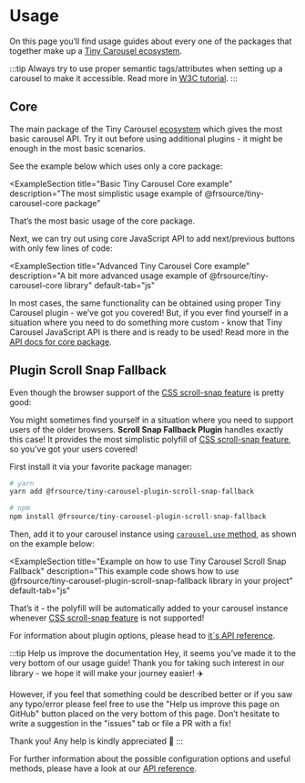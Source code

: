# Usage

On this page you’ll find usage guides about every one of the packages that together make up a [Tiny Carousel ecosystem](../../ecosystem).

:::tip
Always try to use proper semantic tags/attributes when setting up a carousel to make it accessible. Read more in [W3C tutorial](https://www.w3.org/WAI/tutorials/carousels/). 
:::

## Core

The main package of the Tiny Carousel [ecosystem](../../ecosystem) which gives the most basic carousel API. Try it out before using additional plugins - it might be enough in the most basic scenarios.

See the example below which uses only a core package:

<!-- textlint-disable -->
<ExampleSection
    title="Basic Tiny Carousel Core example"
    description="The most simplistic usage example of @frsource/tiny-carousel-core package"
>
  <template slot="html">
&lt;!-- You can navigate through slides using: scroll, arrows (first focus carousel with a click) or (on touch devices) swiping -->
&lt;ul&gt;
  &lt;li&gt;
    &lt;img src="https://picsum.photos/seed/1/800/600"&gt;
  &lt;/li&gt;
  &lt;li&gt;
    &lt;img src="https://picsum.photos/seed/2/800/600"&gt;
  &lt;/li&gt;
  &lt;li&gt;
    &lt;img src="https://picsum.photos/seed/3/800/600"&gt;
  &lt;/li&gt;
  &lt;li&gt;
    &lt;img src="https://picsum.photos/seed/4/800/600"&gt;
  &lt;/li&gt;
  &lt;li&gt;
    &lt;img src="https://picsum.photos/seed/5/800/600"&gt;
  &lt;/li&gt;
  &lt;li&gt;
    &lt;img src="https://picsum.photos/seed/6/800/600"&gt;
  &lt;/li&gt;
&lt;/ul&gt;
  </template>
  <template slot="scss">
<div>
@import "https://cdn.skypack.dev/@frsource/tiny-carousel-core/dist/index.css";
<!-- -->
ul {
  list-style: none;
  margin: 0;
  padding: 0;
}
</div>
  </template>
  <template slot="js">
import { TinyCarousel } from 'https://cdn.skypack.dev/@frsource/tiny-carousel-core';
<!-- -->
new TinyCarousel(
  document.querySelector('ul')
)
  .init();
  </template>
</ExampleSection>
<!-- textlint-enable -->

That’s the most basic usage of the core package.

Next, we can try out using core JavaScript API to add next/previous buttons with only few lines of code:

<!-- textlint-disable -->
<ExampleSection
    title="Advanced Tiny Carousel Core example"
    description="A bit more advanced usage example of @frsource/tiny-carousel-core library"
    default-tab="js"
>
  <template slot="html">
&lt;nav&gt;
  &lt;button type="button" class="first"&gt;&amp;lt;&amp;lt;&lt;/button&gt;
  &lt;button type="button" class="prev"&gt;&amp;lt;&lt;/button&gt;
  &lt;button type="button" class="next"&gt;&amp;gt;&lt;/button&gt;
  &lt;button type="button" class="last"&gt;&amp;gt;&amp;gt;&lt;/button&gt;
&lt;/nav&gt;
<!-- -->
&lt;ul&gt;
  &lt;li&gt;
    &lt;img src="https://picsum.photos/seed/1/800/600"&gt;
  &lt;/li&gt;
  &lt;li&gt;
    &lt;img src="https://picsum.photos/seed/2/800/600"&gt;
  &lt;/li&gt;
  &lt;li&gt;
    &lt;img src="https://picsum.photos/seed/3/800/600"&gt;
  &lt;/li&gt;
  &lt;li&gt;
    &lt;img src="https://picsum.photos/seed/4/800/600"&gt;
  &lt;/li&gt;
  &lt;li&gt;
    &lt;img src="https://picsum.photos/seed/5/800/600"&gt;
  &lt;/li&gt;
  &lt;li&gt;
    &lt;img src="https://picsum.photos/seed/6/800/600"&gt;
  &lt;/li&gt;
&lt;/ul&gt;
  </template>
  <template slot="scss">
<div>
@import "https://cdn.skypack.dev/@frsource/tiny-carousel-core/dist/index.css";
<!-- -->
ul {
  list-style: none;
  margin: 0;
  padding: 0;
}
</div>
  </template>
  <template slot="js">
import { TinyCarousel } from 'https://cdn.skypack.dev/@frsource/tiny-carousel-core';
<!-- -->
const carousel = new TinyCarousel(
  document.querySelector('ul')
)
  .init();
<!-- -->
// using .goTo method to go to the slide with an exact index number
document.querySelector('.first')
  .addEventListener(
    'click',
    () => carousel.goTo(0)
  );
<!-- -->
// using .prev method
document.querySelector('.prev')
  .addEventListener(
    'click',
    () => carousel.prev()
  );
<!-- -->
// using .next method
document.querySelector('.next')
  .addEventListener(
    'click', 
    () => carousel.next()
  );
<!-- -->
// passing negative number as an argument to the .goTo method will make it count slides from the end (-1 being the last slide)
document.querySelector('.last')
  .addEventListener(
    'click', 
    () => carousel.goTo(-1)
  );
  </template>
</ExampleSection>
<!-- textlint-enable -->

In most cases, the same functionality can be obtained using proper Tiny Carousel plugin - we’ve got you covered! But, if you ever find yourself in a situation where you need to do something more custom - know that Tiny Carousel JavaScript API is there and is ready to be used! Read more in the [API docs for core package](../../api-reference/core).

## Plugin Scroll Snap Fallback

Even though the browser support of the [CSS scroll-snap feature](https://developer.mozilla.org/en-US/docs/Web/CSS/CSS_Scroll_Snap) is pretty good:

<CanIUseSection feature="css-snappoints" />

You might sometimes find yourself in a situation where you need to support users of the older browsers. **Scroll&nbsp;Snap&nbsp;Fallback&nbsp;Plugin** handles exactly this case! It provides the most simplistic polyfill of [CSS scroll-snap feature](https://developer.mozilla.org/en-US/docs/Web/CSS/CSS_Scroll_Snap), so you’ve got your users covered!

First install it via your favorite package manager:

```bash
# yarn
yarn add @frsource/tiny-carousel-plugin-scroll-snap-fallback

# npm
npm install @frsource/tiny-carousel-plugin-scroll-snap-fallback
```

Then, add it to your carousel instance using [`carousel.use` method](../api-reference/core/#carousel-use), as shown on the example below:

<!-- textlint-disable -->
<ExampleSection
    title="Example on how to use Tiny Carousel Scroll Snap Fallback"
    description="This example code shows how to use @frsource/tiny-carousel-plugin-scroll-snap-fallback library in your project"
    default-tab="js"
>
  <template slot="html">
&lt;!-- This example works on IE9 and Chrome 69- -->
&lt;!-- You can navigate through slides using: scroll, arrows (first focus carousel with a click) or (on touch devices) swiping -->
<!-- -->
&lt;ul&gt;
  &lt;li&gt;
    &lt;img src="https://picsum.photos/seed/1/800/600"&gt;
  &lt;/li&gt;
  &lt;li&gt;
    &lt;img src="https://picsum.photos/seed/2/800/600"&gt;
  &lt;/li&gt;
  &lt;li&gt;
    &lt;img src="https://picsum.photos/seed/3/800/600"&gt;
  &lt;/li&gt;
  &lt;li&gt;
    &lt;img src="https://picsum.photos/seed/4/800/600"&gt;
  &lt;/li&gt;
&lt;/ul&gt;
  </template>
  <template slot="scss">
<div>
@import "https://cdn.skypack.dev/@frsource/tiny-carousel-core/dist/index.css";
<!-- -->
ul {
  list-style: none;
  margin: 0;
  padding: 0;
}
</div>
  </template>
  <template slot="js">
import { TinyCarousel } from 'https://cdn.skypack.dev/@frsource/tiny-carousel-core';
import { pluginScrollSnapFallback } from 'https://cdn.skypack.dev/@frsource/tiny-carousel-plugin-scroll-snap-fallback';
<!-- -->
const carousel = new TinyCarousel(
  document.querySelector('ul')
)
  .use(
    pluginScrollSnapFallback,
    // you can pass along an configuration object
    // for all options please refer to:
    // https://www.frsource.org/tiny-carousel/api-reference/plugin-scroll-snap-fallback/#config
    //{ force: true }
  )
  .init();
  </template>
</ExampleSection>
<!-- textlint-enable -->

That’s it - the polyfill will be automatically added to your carousel instance whenever [CSS scroll-snap feature](https://developer.mozilla.org/en-US/docs/Web/CSS/CSS_Scroll_Snap) is not supported!

For information about plugin options, please head to [it`s API reference](../../api-reference/plugin-scroll-snap-fallback/#config).

<!-- textlint-disable stop-words -->
:::tip Help us improve the documentation
Hey, it seems you’ve made it to the very bottom of our usage guide! Thank you for taking such interest in our library - we hope it will make your journey easier! ✈️

However, if you feel that something could be described better or if you saw any typo/error please feel free to use the "Help us improve this page on GitHub" button placed on the very bottom of this page. Don’t hesitate to write a suggestion in the "issues" tab or file a PR with a fix!

Thank you! Any help is kindly appreciated 🙏
:::
<!-- texlint-enable -->

For further information about the possible configuration options and useful methods, please have a look at our [API reference](../../api-reference).
